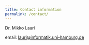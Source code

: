 ```yaml
---
title: Contact information
permalink: /contact/
---
```

Dr. Mikko Lauri

email: lauri@informatik.uni-hamburg.de